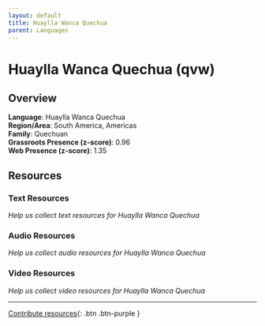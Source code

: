 ```yaml
---
layout: default
title: Huaylla Wanca Quechua
parent: Languages
---
```


# Huaylla Wanca Quechua (qvw)

## Overview

**Language**: Huaylla Wanca Quechua  
**Region/Area**: South America, Americas  
**Family**: Quechuan  
**Grassroots Presence (z-score)**: 0.96  
**Web Presence (z-score)**: 1.35  

## Resources

### Text Resources
*Help us collect text resources for Huaylla Wanca Quechua*

### Audio Resources
*Help us collect audio resources for Huaylla Wanca Quechua*

### Video Resources
*Help us collect video resources for Huaylla Wanca Quechua*

---

[Contribute resources](https://forms.office.com/e/1SfLJx3u1r){: .btn .btn-purple }
